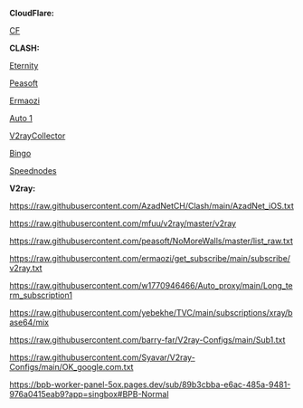 **CloudFlare:**

[CF](CF.md)

**CLASH:**

[Eternity](https://raw.githubusercontent.com/mahdibland/ShadowsocksAggregator/master/Eternity.yml)

[Peasoft](https://raw.githubusercontent.com/peasoft/NoMoreWalls/master/list.yml)

[Ermaozi](https://raw.githubusercontent.com/ermaozi/get_subscribe/main/subscribe/clash.yml)

[Auto 1](https://raw.githubusercontent.com/w1770946466/Auto_proxy/main/Long_term_subscription1.yaml)

[V2rayCollector](https://raw.githubusercontent.com/yebekhe/TVC/main/subscriptions/clash/mix)

[Bingo](https://raw.githubusercontent.com/bingoYB/node_processing/main/dist/all.yaml)

[Speednodes](https://raw.githubusercontent.com/zhangkaiitugithub/passcro/main/speednodes.yaml)

**V2ray:**

https://raw.githubusercontent.com/AzadNetCH/Clash/main/AzadNet_iOS.txt

https://raw.githubusercontent.com/mfuu/v2ray/master/v2ray

https://raw.githubusercontent.com/peasoft/NoMoreWalls/master/list_raw.txt

https://raw.githubusercontent.com/ermaozi/get_subscribe/main/subscribe/v2ray.txt

https://raw.githubusercontent.com/w1770946466/Auto_proxy/main/Long_term_subscription1

https://raw.githubusercontent.com/yebekhe/TVC/main/subscriptions/xray/base64/mix

https://raw.githubusercontent.com/barry-far/V2ray-Configs/main/Sub1.txt

https://raw.githubusercontent.com/Syavar/V2ray-Configs/main/OK_google.com.txt

https://bpb-worker-panel-5ox.pages.dev/sub/89b3cbba-e6ac-485a-9481-976a0415eab9?app=singbox#BPB-Normal
